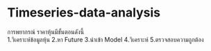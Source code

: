 # Timeseries-data-analysis
การพยากรณ์ ราคาหุ้นมีขั้นตอนดังนี้    
    1.วิเคราะห์ข้อมูลหุ้น
    2.หา Future
    3.นำเข้า Model
    4.วิเคราะห์
    5.ตรวจสอบความถูกต้อง

